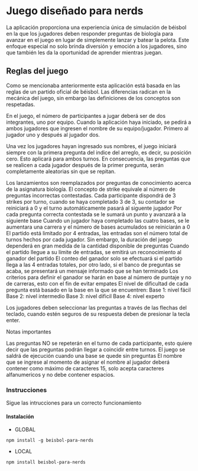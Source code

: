 # Juego diseñado para nerds

La aplicación proporciona una experiencia única de simulación de béisbol en la que los jugadores deben responder preguntas de biología para avanzar en el juego en lugar de simplemente lanzar y batear la pelota. Este enfoque especial no solo brinda diversión y emoción a los jugadores, sino que también les da la oportunidad de aprender mientras juegan.

## Reglas del juego

Como se mencionaba anteriormente esta aplicación está basada en las reglas de un partido oficial de béisbol. Las diferencias radican en la mecánica del juego, sin embargo las definiciones de los conceptos son respetadas. 

En el juego, el número de participantes a jugar deberá ser de dos integrantes, uno por equipo. Cuando la aplicación haya iniciado, se pedirá a ambos jugadores que ingresen el nombre de su equipo/jugador. Primero al jugador uno y después al jugador dos.

Una vez los jugadores hayan ingresado sus nombres, el juego iniciará siempre con la primera pregunta del indice del arreglo, es decir, su posición cero. Esto aplicará para ambos turnos.
En consecuencia, las preguntas que se realicen a cada jugador después de la primer pregunta, serán completamente aleatorias sin que se repitan. 


Los lanzamientos son reemplazados por preguntas de conocimiento acerca de la asignatura biología. 
El concepto de strike equivale al número de preguntas incorrectas contestadas.
Cada participante dispondrá de 3 strikes por turno, cuando se haya completado 3 de 3, su contador se reiniciará a 0 y el turno automáticamente pasará al siguente jugador 
Por cada pregunta correcta contestada se le sumará un punto y avanzará a la siguiente base 
Cuando un jugador haya completado las cuatro bases, se le aumentara una carrera y el número de bases acumulados se reiniciarán a 0
El partido está limitado por 4 entradas, las entradas son el número total de turnos hechos por cada jugador. Sin embargo, la duración del juego dependerá en gran medida de la cantidad disponible de preguntas 
Cuando el partido llegue a su límite de entradas, se emitirá un reconocimiento al ganador del partido
El conteo del ganador solo se efectuará si el partido llega a las 4 entradas totales, por otro lado, si el banco de preguntas se acaba, se presentará un mensaje informado que se han terminado
Los criterios para definir el ganador se harán en base al número de puntaje y no de carreras, esto con el fin de evitar empates
El nivel de dificultad de cada pregunta está basado en la base en la que se encuentren:
Base 1: nivel fácil
Base 2: nivel intermedio
Base 3: nivel dificil 
Base 4: nivel experto


Los jugadores deben seleccionar las preguntas a través de las flechas del teclado, cuando estén seguros de su respuesta deben de presionar la tecla enter. 


Notas importantes 

Las preguntas NO se repeterán en el turno de cada participante, esto quiere decir que las preguntas podrán llegar a coincidir entre turnos.
El juego se saldrá de ejecución cuando una base se quede sin preguntas
El nombre que se ingrese al momento de asignar el nombre al jugador deberá contener como máximo de caracteres 15, solo acepta caracteres alfanumericos y no debe contener espacios.


### Instrucciones

Sigue las intrucciones para un correcto funcionamiento

#### Instalación

- GLOBAL

```
npm install -g beisbol-para-nerds
```
* LOCAL
```
npm install beisbol-para-nerds
```

